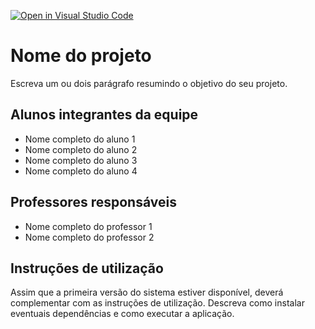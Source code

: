 [![Open in Visual Studio Code](https://classroom.github.com/assets/open-in-vscode-f059dc9a6f8d3a56e377f745f24479a46679e63a5d9fe6f495e02850cd0d8118.svg)](https://classroom.github.com/online_ide?assignment_repo_id=462414&assignment_repo_type=GroupAssignmentRepo)
# Nome do projeto

Escreva um ou dois  parágrafo resumindo o objetivo do seu projeto.

## Alunos integrantes da equipe

* Nome completo do aluno 1
* Nome completo do aluno 2
* Nome completo do aluno 3
* Nome completo do aluno 4

## Professores responsáveis

* Nome completo do professor 1
* Nome completo do professor 2

## Instruções de utilização

Assim que a primeira versão do sistema estiver disponível, deverá complementar com as instruções de utilização. Descreva como instalar eventuais dependências e como executar a aplicação.
